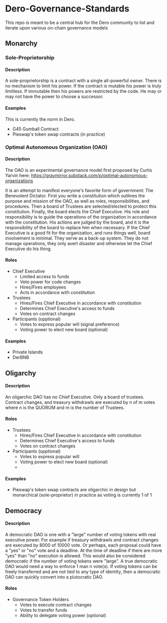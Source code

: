 # Dero-Governance-Standards
This repo is meant to be a central hub for the Dero community to list and iterate upon various on-chain governance models

## Monarchy

### Sole-Proprietorship

#### Description
A sole-proprietorship is a contract with a single all-powerful owner. There is no mechanism to limit his power. If the contract is mutable his power is truly limitless. If immutable then his powers are restricted by the code. He may or may not have the power to choose a successor.

#### Examples
This is currently the norm in Dero. 
- G45 Gumball Contract
- Pieswap's token swap contracts (in practice)

### Optimal Autonomous Organization (OAO)

#### Description
The OAO is an experimental governance model first proposed by Curtis Yarvin here: https://graymirror.substack.com/p/optimal-autonomous-organizations

It is an attempt to manifest everyone's favorite form of government: The Benevolent Dictator. First you write a constitution which outlines the purpose and mission of the OAO, as well as roles, responsibilities, and procedures. Then a board of Trustees are selected/elected to protect this constitution. Finally, the board elects the Chief Executive. His role and responsibility is to guide the operations of the organization in accordance with the constitution. His actions are judged by the board, and it is the responsibility of the board to replace him when necessary. If the Chief Executive is a good fit for the organization, and runs things well, board involvement is minimal. They serve as a back-up system. They do not manage operations, they only avert disaster and otherwise let the Chief Executive do his thing.

#### Roles
- Chief Executive
  - Limited access to funds
  - Veto power for code changes
  - Hires/Fires employees
  - Acts in accordance with constitution
- Trustees
  - Hires/Fires Chief Executive in accordance with constitution
  - Determines Chief Executive's access to funds
  - Votes on contract changes
- Participants (opptional)
  - Votes to express popular will (signal preference)
  - Voting power to elect new board (optional)

#### Examples
- Private Islands
- DerBNB


## Oligarchy

#### Description
An oligarchic DAO has no Chief Executive. Only a board of trustees. Contract changes, and treasury withdrawls are executed by n of m votes where n is the QUORUM and m is the number of Trustees.

#### Roles
- Trustees
  - Hires/Fires Chief Executive in accordance with constitution
  - Determines Chief Executive's access to funds
  - Votes on contract changes
- Participants (opptional)
  - Votes to express popular will
  - Voting power to elect new board (optional)
  - 
#### Examples
- Pieswap's token swap contracts are oligarchic in design but monarchical (sole-proprietor) in practice as voting is currently 1 of 1

## Democracy

#### Description
A democratic DAO is one with a "large" number of voting tokens with real executive power. For example if treasury withdrawls and contract changes are executed by 8000 of 10000 vote. Or perhaps, each proposal could have a "yes" or "no" vote and a deadline. At the time of deadline if there are more "yes" than "no" execution is allowed. This would also be considered democratic if the number of voting tokens were "large". A true democratic DAO would need a way to enforce 1 man n vote(s). If voting tokens can be freely transferred and are not tied to any type of identity, then a democratic DAO can quickly convert into a plutocratic DAO. 

#### Roles
- Governance Token Holders
  - Votes to execute contract changes
  - Votes to transfer funds
  - Ability to delegate voting power (optional)
